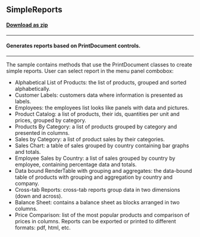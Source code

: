 ## SimpleReports
#### [Download as zip](https://grapecity.github.io/DownGit/#/home?url=https://github.com/GrapeCity/ComponentOne-WinForms-Samples/tree/master/NetFramework\PrintDocument\CS\SimpleReports)
____
#### Generates reports based on PrintDocument controls.
____
The sample contains methods that use the PrintDocument classes to create simple reports.
User can select report in the menu panel combobox:

* Alphabetical List of Products: the list of products, grouped and sorted alphabetically.
* Customer Labels: customers data where information is presented as labels.
* Employees: the employees list looks like panels with data and pictures.
* Product Catalog: a list of products, their ids, quantities per unit and prices, grouped by category.
* Products By Category: a list of products grouped by category and presented in columns.
* Sales by Category: a list of product sales by their categories.
* Sales Chart: a table of sales grouped by country containing bar graphs and totals.
* Employee Sales by Country: a list of sales grouped by country by employee, containing percentage data and totals.
* Data bound RenderTable with grouping and aggregates: the data-bound table of products with grouping and aggregation by country and company.
* Cross-tab Reports: cross-tab reports group data in two dimensions (down and across).
* Balance Sheet: contains a balance sheet as blocks arranged in two columns.
* Price Comparison: list of the most popular products and comparison of prices in columns.
Reports can be exported or printed to different formats: pdf, html, etc.
